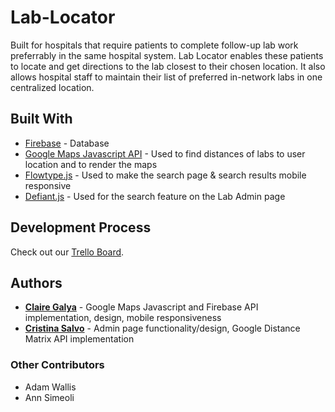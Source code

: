# Lab-Locator

Built for hospitals that require patients to complete follow-up lab work preferrably in the same hospital system. Lab Locator enables these patients to locate and get directions to the lab closest to their chosen location. It also allows hospital staff to maintain their list of preferred in-network labs in one centralized location.  

## Built With
* [Firebase](https://firebase.google.com/) - Database
* [Google Maps Javascript API](https://developers.google.com/maps/documentation/javascript/) - Used to find distances of labs to user location and to render the maps
* [Flowtype.js](http://simplefocus.com/flowtype/) - Used to make the search page & search results mobile responsive
* [Defiant.js](http://defiantjs.com/) - Used for the search feature on the Lab Admin page

## Development Process
Check out our [Trello Board](https://trello.com/b/AFLviMbm/lab-locator).

## Authors
* [**Claire Galya**](https://github.com/cgalya) - Google Maps Javascript and Firebase API implementation, design, mobile responsiveness
* [**Cristina Salvo**](https://github.com/csalvo) - Admin page functionality/design, Google Distance Matrix API implementation
### Other Contributors
* Adam Wallis
* Ann Simeoli


